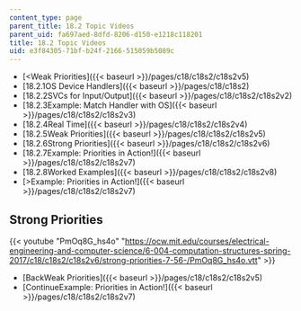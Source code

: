 ```yaml
---
content_type: page
parent_title: 18.2 Topic Videos
parent_uid: fa697aed-8dfd-8206-d150-e1218c118201
title: 18.2 Topic Videos
uid: e3f84305-71bf-b24f-2166-515059b5089c
---
```


*   [<Weak Priorities]({{< baseurl >}}/pages/c18/c18s2/c18s2v5)
*   [18.2.1OS Device Handlers]({{< baseurl >}}/pages/c18/c18s2)
*   [18.2.2SVCs for Input/Output]({{< baseurl >}}/pages/c18/c18s2/c18s2v2)
*   [18.2.3Example: Match Handler with OS]({{< baseurl >}}/pages/c18/c18s2/c18s2v3)
*   [18.2.4Real Time]({{< baseurl >}}/pages/c18/c18s2/c18s2v4)
*   [18.2.5Weak Priorities]({{< baseurl >}}/pages/c18/c18s2/c18s2v5)
*   [18.2.6Strong Priorities]({{< baseurl >}}/pages/c18/c18s2/c18s2v6)
*   [18.2.7Example: Priorities in Action!]({{< baseurl >}}/pages/c18/c18s2/c18s2v7)
*   [18.2.8Worked Examples]({{< baseurl >}}/pages/c18/c18s2/c18s2v8)
*   [\>Example: Priorities in Action!]({{< baseurl >}}/pages/c18/c18s2/c18s2v7)

Strong Priorities
-----------------

{{< youtube "PmOq8G_hs4o" "https://ocw.mit.edu/courses/electrical-engineering-and-computer-science/6-004-computation-structures-spring-2017/c18/c18s2/c18s2v6/strong-priorities-7-56-/PmOq8G_hs4o.vtt" >}}

*   [BackWeak Priorities]({{< baseurl >}}/pages/c18/c18s2/c18s2v5)
*   [ContinueExample: Priorities in Action!]({{< baseurl >}}/pages/c18/c18s2/c18s2v7)